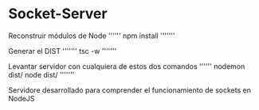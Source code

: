 

# Socket-Server


Reconstruir módulos de Node
''''''
npm install
'''''''

Generar el DIST
'''''''
tsc -w
'''''''

Levantar servidor con cualquiera de estos dos comandos
''''''
nodemon dist/
node dist/
'''''''

Servidore desarrollado para comprender el funcionamiento de sockets en NodeJS
